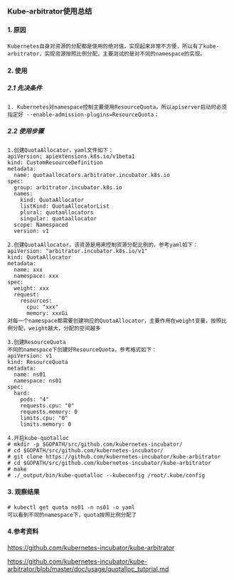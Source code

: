 ### Kube-arbitrator使用总结

#### 1. 原因

```
Kubernetes自身对资源的分配都是使用的绝对值，实现起来非常不方便，所以有了kube-arbitrator，实现资源按照比例分配，主要测试的是对不同的namespace的实现。
```

#### 2. 使用

##### 2.1 先决条件

```
1. Kubernetes对namespace控制主要使用ResourceQuota，所以apiserver启动时必须指定好 --enable-admission-plugins=ResourceQuota；
```

##### 2.2 使用步骤

```
1.创建QuotaAllocator，yaml文件如下：
apiVersion: apiextensions.k8s.io/v1beta1
kind: CustomResourceDefinition
metadata:
  name: quotaallocators.arbitrator.incubator.k8s.io
spec:
  group: arbitrator.incubator.k8s.io
  names:
    kind: QuotaAllocator
    listKind: QuotaAllocatorList
    plural: quotaallocators
    singular: quotaallocator
  scope: Namespaced
  version: v1

2.创建QuotaAllocator，该资源是用来控制资源分配比例的，参考yaml如下：
apiVersion: "arbitrator.incubator.k8s.io/v1"
kind: QuotaAllocator
metadata:
  name: xxx
  namespace: xxx
spec:
  weight: xxx
  request:
    resources:
      cpu: "xxx"
      memory: xxxGi
对每一个namespace都需要创建响应的QuotaAllocator，主要作用在weight变量，按照比例分配，weight越大，分配的空间越多

3.创建ResourceQuota
不同的namespace下创建好ResourceQuota，参考格式如下：
apiVersion: v1
kind: ResourceQuota
metadata:
  name: ns01
  namespace: ns01
spec:
  hard:
    pods: "4"
    requests.cpu: "0"
    requests.memory: 0
    limits.cpu: "0"
    limits.memory: 0
    
4.开启kube-quotalloc
# mkdir -p $GOPATH/src/github.com/kubernetes-incubator/
# cd $GOPATH/src/github.com/kubernetes-incubator/
# git clone https://github.com/kubernetes-incubator/kube-arbitrator
# cd $GOPATH/src/github.com/kubernetes-incubator/kube-arbitrator
# make
# ./_output/bin/kube-quotalloc --kubeconfig /root/.kube/config
```

#### 3. 观察结果

```
# kubectl get quota ns01 -n ns01 -o yaml
可以看到不同的namespace下，quota按照比例分配了
```

#### 4.参考资料

https://github.com/kubernetes-incubator/kube-arbitrator

https://github.com/kubernetes-incubator/kube-arbitrator/blob/master/doc/usage/quotalloc_tutorial.md